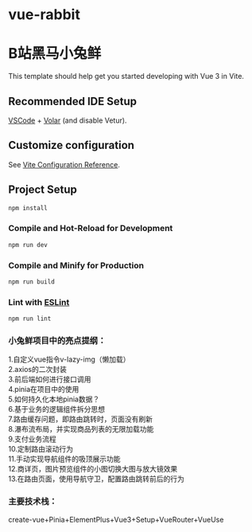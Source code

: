 # vue-rabbit

B站黑马小兔鲜
=======

This template should help get you started developing with Vue 3 in Vite.

## Recommended IDE Setup

[VSCode](https://code.visualstudio.com/) + [Volar](https://marketplace.visualstudio.com/items?itemName=Vue.volar) (and disable Vetur).

## Customize configuration

See [Vite Configuration Reference](https://vite.dev/config/).

## Project Setup

```sh
npm install
```

### Compile and Hot-Reload for Development

```sh
npm run dev
```

### Compile and Minify for Production

```sh
npm run build
```

### Lint with [ESLint](https://eslint.org/)

```sh
npm run lint
```

### 小兔鲜项目中的亮点提纲：
1.自定义vue指令v-lazy-img（懒加载）     
2.axios的二次封装      
3.前后端如何进行接口调用     
4.pinia在项目中的使用    
5.如何持久化本地pinia数据？    
6.基于业务的逻辑组件拆分思想    
7.路由缓存问题，即路由跳转时，页面没有刷新   
8.瀑布流布局，并实现商品列表的无限加载功能    
9.支付业务流程     
10.定制路由滚动行为     
11.手动实现导航组件的吸顶展示功能      
12.商详页，图片预览组件的小图切换大图与放大镜效果       
13.在路由页面，使用导航守卫，配置路由跳转前后的行为      

### 主要技术栈：
create-vue+Pinia+ElementPlus+Vue3+Setup+VueRouter+VueUse